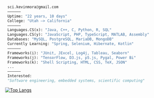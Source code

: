 ```python

 sci.kevinmora@gmail.com         
 ——————
 Uptime: "22 years, 10 days"
 College: "Utah –> California"
 ——————
 Languages.CS(x): "Java, C++, C, Python, R, SQL"
 Languages.CS(y): "JavaScript, PHP, TypeScript, MATLAB, Assembly"
 Databases: "MySQL, PostgreSQL, MariaDB, MongoDB"
 Currently Learning: "Spring, Selenium, Hibernate, Kotlin"
 ——————
 Frameworks(i): "JUnit, JExcel, Log4j, Tableau, Seaborn"
 Frameworks(j): "TensorFlow, D3.js, p5.js, Pygal, Power Bi"
 Frameworks(k): "Shell Scripting, HTML, CSS, TeX, JSON"
 ...
 ——————
 Interested:
 "Software engineering, embedded systems, scientific computing"       
```

[![Top Langs](https://github-readme-stats.vercel.app/api/top-langs/?username=morkev&layout=compact&show_icons=true&theme=ayu-mirage&hide_border=true&langs_count=10)](https://github.com/morkev/github-readme-stats)

<!--
///////////////////////////////////////////////////////////////////////////////////////
[![Top Langs](https://github-readme-stats.vercel.app/api/top-langs/?username=morkev&layout=compact&show_icons=true&theme=ayu-mirage&hide_border=true&langs_count=10)](https://github.com/morkev/github-readme-stats)
Best programming language themes from Vercel's API:
radical, dark, ayu-mirage, nord, blue-green, vue-dark, prussian, gruvbox, 
gruvbox_light, onedark, darcula, gotham, calm, material-palenight, slateorange
///////////////////////////////////////////////////////////////////////////////////////
-->
